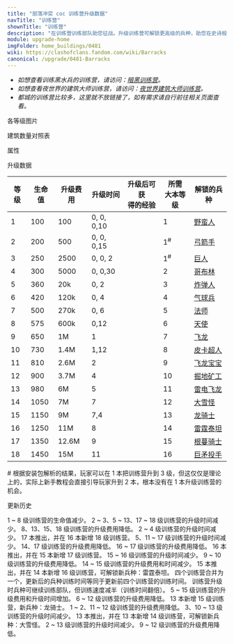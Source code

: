 ```yaml
---
title: "部落冲突 coc 训练营升级数据"
navTitle: "训练营"
shownTitle: "训练营"
description: "在训练营训练部队助您征战。升级训练营可解锁更高级的兵种，助您在史诗般的战斗中赢得胜利。"
module: upgrade-home
imgFolder: home_buildings/0481
wiki: https://clashofclans.fandom.com/wiki/Barracks
canonical: /upgrade/0481-Barracks
---
```


- *如想查看训练黑水兵的训练营，请访问：[暗黑训练营](/upgrade/0482-Dark-Barracks)。*
- *如想查看夜世界的建筑大师训练营，请访问：[夜世界建筑大师训练营](/upgrade/1280-Builder-Barracks)。*
- *都城的训练营比较多，这里就不放链接了，如有需求请自行前往相关页面查看。*

<UnitInfo :folder="$frontmatter.imgFolder" imgSrc="Barracks18.png" :imgAlt="$frontmatter.navTitle" :description="$frontmatter.description" :isSmallImg="true" />

<SmallTitle>各等级图片</SmallTitle>

<Panel>
    <UnitImgGroup title="训练营" :folder="$frontmatter.imgFolder">
        <UnitImg imgTitle="1 级" imgSrc="Barracks1.png" />
        <UnitImg imgTitle="2 级" imgSrc="Barracks2.png" />
        <UnitImg imgTitle="3 级" imgSrc="Barracks3.png" />
        <UnitImg imgTitle="4 级" imgSrc="Barracks4.png" />
        <UnitImg imgTitle="5 级" imgSrc="Barracks5.png" />
        <UnitImg imgTitle="6 级" imgSrc="Barracks6.png" />
        <UnitImg imgTitle="7 级" imgSrc="Barracks7.png" />
        <UnitImg imgTitle="8 级" imgSrc="Barracks8.png" />
        <UnitImg imgTitle="9 级" imgSrc="Barracks9.png" />
        <UnitImg imgTitle="10 级" imgSrc="Barracks10.png" />
        <UnitImg imgTitle="11 级" imgSrc="Barracks11.png" />
        <UnitImg imgTitle="12 级" imgSrc="Barracks12.png" />
        <UnitImg imgTitle="13 级" imgSrc="Barracks13.png" />
        <UnitImg imgTitle="14 级" imgSrc="Barracks14.png" />
        <UnitImg imgTitle="15 级" imgSrc="Barracks15.png" />
        <UnitImg imgTitle="16 级" imgSrc="Barracks16.png" />
        <UnitImg imgTitle="17 级" imgSrc="Barracks17.png" imgHd="Barracks17_hd.png" />
        <UnitImg imgTitle="18 级" imgSrc="Barracks18.png" />
    </UnitImgGroup>
</Panel>

<SmallTitle>建筑数量对照表</SmallTitle>

<BuildingNum>
    <BuildingNumRow title="大本等级" num="1 - 17" />
    <BuildingNumRow title="建筑数量" num="1" />
</BuildingNum>

<SmallTitle>属性</SmallTitle>

<UnitProperties>
    <UnitProperty pKey="占地面积" pValue="3×3" />
    <UnitProperty pKey="判定面积" pValue="2×2" :isJudgeSquare="true" />
</UnitProperties>

<SmallTitle>升级数据</SmallTitle>

<script setup>
const tableExtraInfo = [
    {
        "column": 2,
        "type": "cost",
        "gpClass": "building",
        "icon": "Elixir"
    },
    {
        "column": 3,
        "type": "time",
        "gpClass": "building"
    },
    {
        "column": 4,
        "type": "exp",
        "icon": "Exp"
    }
];
</script>

<UnitTable :tableExtraInfo="tableExtraInfo">

| 等级 |  生命值 | 升级费用 |  升级时间  |升级后可获<br>得的经验| 所需<br>大本等级 | 解锁的兵种 |
| ---- |   ---  |   ----  |     ---    |         ---        |       ---       |    ---    |
|    1 |   100  |    100  |  0, 0, 0,10|                    |         1       |<a href="/upgrade/0000-Barbarian">野蛮人</a>|
|    2 |   200  |    500  |  0, 0, 0,15|                    |  1<sup>#</sup>  |<a href="/upgrade/0001-Archer">弓箭手</a>|
|    3 |   250  |   2500  |  0, 0, 2   |                    |  1<sup>#</sup>  |<a href="/upgrade/0002-Giant">巨人</a>|
|    4 |   300  |   5000  |  0, 0,30   |                    |         2       |<a href="/upgrade/0003-Goblin">哥布林</a>|
|    5 |   360  |    20k  |  0, 2      |                    |         3       |<a href="/upgrade/0004-Wall-Breaker">炸弹人</a>|
|    6 |   420  |   120k  |  0, 4      |                    |         4       |<a href="/upgrade/0005-Balloon">气球兵</a>|
|    7 |   500  |   270k  |  0, 6      |                    |         5       |<a href="/upgrade/0006-Wizard">法师</a>|
|    8 |   575  |   600k  |  0,12      |                    |         6       |<a href="/upgrade/0007-Healer">天使</a>|
|    9 |   650  |     1M  |  1         |                    |         7       |<a href="/upgrade/0008-Dragon">飞龙</a>|
|   10 |   730  |   1.4M  |  1,12      |                    |         8       |<a href="/upgrade/0009-P.E.K.K.A">皮卡超人</a>|
|   11 |   810  |   2.6M  |  2         |                    |         9       |<a href="/upgrade/000a-Baby-Dragon">飞龙宝宝</a>|
|   12 |   900  |   3.7M  |  4         |                    |        10       |<a href="/upgrade/000b-Miner">掘地矿工</a>|
|   13 |   980  |     6M  |  5         |                    |        11       |<a href="/upgrade/000c-Electro-Dragon">雷电飞龙</a>|
|   14 |  1050  |     7M  |  7         |                    |        12       |<a href="/upgrade/000d-Yeti">大雪怪</a>|
|   15 |  1150  |     9M  |  7,4       |                    |        13       |<a href="/upgrade/000e-Dragon-Rider">龙骑士</a>|
|   16 |  1250  |    11M  |  8         |                    |        14       |<a href="/upgrade/000f-Electro-Titan">雷霆泰坦</a>|
|   17 |  1350  |  12.6M  |  9         |                    |        15       |<a href="/upgrade/0010-Root-Rider">根蔓骑士</a>|
|   18 |  1450  |    15M  | 11         |                    |        16       |<a href="/upgrade/0011-Thrower">巨矛投手</a>|
</UnitTable>

\# 根据安装包解析的结果，玩家可以在 1 本把训练营升到 3 级，但这仅仅是理论上的，实际上新手教程会直接引导玩家升到 2 本，根本没有在 1 本升级训练营的机会。

<SmallTitle>更新历史</SmallTitle>

<Timeline>
    <TimelineItem date="2025/06/16">
        <TimelineRow>1 ~ 8 级训练营的生命值减少。</TimelineRow>
    </TimelineItem>
    <TimelineItem date="2025/03/24">  
        <TimelineRow>2 ~ 3、5 ~ 13、17 ~ 18 级训练营的升级时间减少。</TimelineRow>
        <TimelineRow>8、13、15、18 级训练营的升级费用降低。</TimelineRow>
    </TimelineItem>
    <TimelineItem date="2025/02/10">
        <TimelineRow>2 ~ 4 级训练营的升级时间减少。</TimelineRow>
    </TimelineItem>
    <TimelineItem date="2024/11/25">
        <TimelineRow>17 本推出，并在 16 本新增 18 级训练营。</TimelineRow>    
        <TimelineRow>5、11 ~ 17 级训练营的升级时间减少。</TimelineRow>
        <TimelineRow>14、17 级训练营的升级费用降低。</TimelineRow>
    </TimelineItem>
    <TimelineItem date="2024/06/18">
        <TimelineRow>16 ~ 17 级训练营的升级费用降低。</TimelineRow>
    </TimelineItem>
    <TimelineItem date="2023/12/12">
        <TimelineRow>16 本推出，并在 15 本新增 17 级训练营。</TimelineRow>    
        <TimelineRow>15 ~ 16 级训练营的升级时间减少。</TimelineRow>
        <TimelineRow>9 ~ 10 级训练营的升级费用降低。</TimelineRow>
    </TimelineItem>
    <TimelineItem date="2023/06/12">  
        <TimelineRow>14 ~ 15 级训练营的升级费用和时间减少。</TimelineRow>
    </TimelineItem>
    <TimelineItem date="2022/10/10">
        <TimelineRow>15 本推出，并在 14 本新增 16 级训练营，可解锁新兵种：雷霆泰坦。</TimelineRow>
        <TimelineRow>四个训练营合并为一个，更新后的兵种训练时间等同于更新前四个训练营的训练时间。</TimelineRow>
        <TimelineRow>训练营升级时兵种可继续训练部队，但训练速度减半（训练时间翻倍）。</TimelineRow>
        <TimelineRow>5 ~ 15 级训练营的升级费用和升级时间增加。</TimelineRow>
    </TimelineItem>
    <TimelineItem date="2021/12/09">
        <TimelineRow>6 ~ 12 级训练营的升级费用降低。</TimelineRow>
    </TimelineItem>
    <TimelineItem date="2021/06/15">
        <TimelineRow>13 本新增 15 级训练营，新兵种：龙骑士。</TimelineRow>
    </TimelineItem>
    <TimelineItem date="2021/04/12">
        <TimelineRow>1 ~ 2、11 ~ 12 级训练营的升级费用降低。</TimelineRow>
        <TimelineRow>3、10 ~ 13 级训练营的升级时间减少。</TimelineRow>
    </TimelineItem>
    <TimelineItem date="2019/12/09">
        <TimelineRow>13 本推出，并在 13 本新增 14 级训练营，可解锁新兵种：大雪怪。</TimelineRow>
    </TimelineItem>
        <TimelineItem date="2019/04/02">
        <TimelineRow>2 ~ 13 级训练营的升级时间减少。</TimelineRow>
        <TimelineRow>9 ~ 12 级训练营的升级费用降低。</TimelineRow>
    </TimelineItem>
    <TimelineItem :historyBottom="true" />
</Timeline>